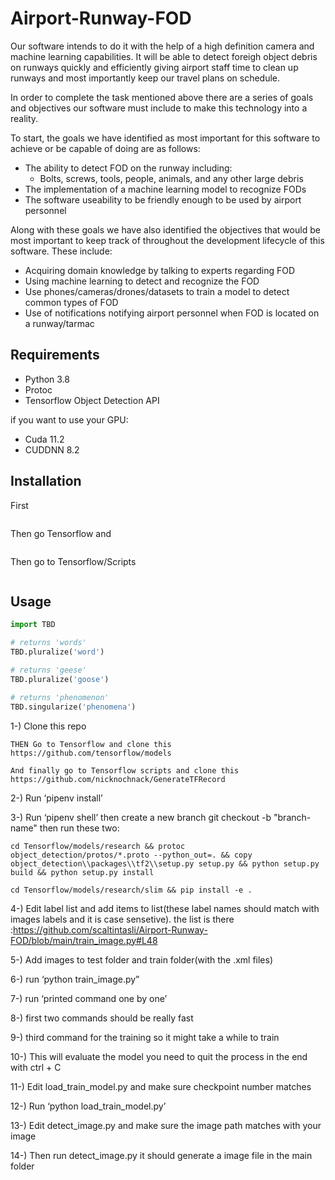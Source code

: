 # Airport-Runway-FOD

Our software intends to do it with the help of a high definition camera and machine learning capabilities. It will be able to detect foreigh object debris on runways quickly and efficiently giving airport staff time to clean up runways and most importantly keep our travel plans on schedule. 

In order to complete the task mentioned above there are a series of goals and objectives our software must include to make this technology into a reality. 

To start, the goals we have identified as most important for this software to achieve or be capable of doing are as follows:

* The ability to detect FOD on the runway including:
    * Bolts, screws, tools, people, animals, and any other large debris
* The implementation of a machine learning model to recognize FODs
* The software useability to be friendly enough to be used by airport personnel 

Along with these goals we have also identified the objectives that would be most important to keep track of throughout the development lifecycle of this software. These include:

* Acquiring domain knowledge by talking to experts regarding FOD
* Using machine learning to detect and recognize the FOD
* Use phones/cameras/drones/datasets to train a model to detect common types of FOD
* Use of notifications notifying airport personnel when FOD is located on a runway/tarmac

## Requirements
* Python 3.8
* Protoc
* Tensorflow Object Detection API

if you want to use your GPU:
* Cuda 11.2
* CUDDNN 8.2

## Installation


First
```git clone https://github.com/scaltintasli/Airport-Runway-FOD.git
```

Then go Tensorflow and
```git clone https://github.com/tensorflow/models
```

Then go to Tensorflow/Scripts
```git clone https://github.com/nicknochnack/GenerateTFRecord
```


## Usage

```python
import TBD

# returns 'words'
TBD.pluralize('word')

# returns 'geese'
TBD.pluralize('goose')

# returns 'phenomenon'
TBD.singularize('phenomena')
```
1-) Clone this repo
    
    THEN Go to Tensorflow and clone this https://github.com/tensorflow/models
    
    And finally go to Tensorflow scripts and clone this https://github.com/nicknochnack/GenerateTFRecord

2-) Run ‘pipenv install’

3-) Run ‘pipenv shell’ then create a new branch git checkout -b "branch-name" then run these two:
   
   `cd Tensorflow/models/research && protoc object_detection/protos/*.proto --python_out=. && copy object_detection\\packages\\tf2\\setup.py setup.py && python setup.py build && python setup.py install`
    
   `cd Tensorflow/models/research/slim && pip install -e .`


4-) Edit label list and add items to list(these label names should match with images labels and it is case sensetive). the list is there :https://github.com/scaltintasli/Airport-Runway-FOD/blob/main/train_image.py#L48

5-) Add images to test folder and train folder(with the .xml files) 

6-) run ‘python train_image.py”

7-) run ‘printed command one by one’

8-) first two commands should be really fast

9-) third command for the training so it might take a while to train

10-) This will evaluate the model you need to quit the process in the end with ctrl + C

11-) Edit load_train_model.py and make sure checkpoint number matches

12-) Run ‘python load_train_model.py’

13-) Edit detect_image.py and make sure the image path matches with your image

14-) Then run detect_image.py it should generate a image file in the main folder
